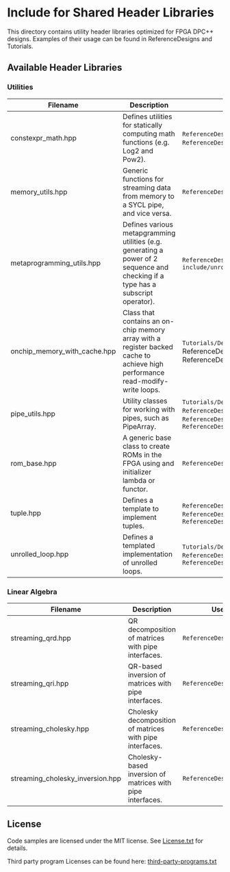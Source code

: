 # Include for Shared Header Libraries
This directory contains utility header libraries optimized for FPGA DPC++ designs. Examples of their usage can be found in ReferenceDesigns and Tutorials.

## Available Header Libraries

### Utilities

| Filename                     | Description                                                                                                                     | Use case examples
---                            |---                                                                                                                              |---
| constexpr_math.hpp           | Defines utilities for statically computing math functions (e.g. Log2 and Pow2).                                                 | `ReferenceDesigns/merge_sort/`, `ReferenceDesigns/qrd`, `ReferenceDesigns/qri`
| memory_utils.hpp             | Generic functions for streaming data from memory to a SYCL pipe, and vice versa.                                                | `ReferenceDesigns/decompress/`
| metaprogramming_utils.hpp    | Defines various metapgramming utilities (e.g. generating a power of 2 sequence and checking if a type has a subscript operator).| `ReferenceDesigns/decompress/`, `include/unrolled_loop.hpp`
| onchip_memory_with_cache.hpp | Class that contains an on-chip memory array with a register backed cache to achieve high performance read-modify-write loops.   | `Tutorials/DesignPatterns/onchip_memory_cache/`, ReferenceDesigns/decompress/`, `ReferenceDesigns/db/`
| pipe_utils.hpp               | Utility classes for working with pipes, such as PipeArray.                                                                      | `Tutorials/DesignPatterns/pipe_array/`, `ReferenceDesigns/merge_sort/`, `ReferenceDesigns/gzip/`, `ReferenceDesigns/mvdr_beamforming/`
| rom_base.hpp                 | A generic base class to create ROMs in the FPGA using and initializer lambda or functor.                                        | `ReferenceDesigns/anr/`
| tuple.hpp                    | Defines a template to implement tuples.                                                                                         | `ReferenceDesigns/cholesky_inversion/`, `ReferenceDesigns/qri/`, `ReferenceDesigns/cholesky/`
| unrolled_loop.hpp            | Defines a templated implementation of unrolled loops.                                                                           | `Tutorials/DesignPatterns/pipe_array/`, `ReferenceDesigns/cholesky/`, `ReferenceDesigns/anr/`

### Linear Algebra

| Filename               | Description                                                             | Use case examples
---                      |---                                                                      |---
| streaming_qrd.hpp      | QR decomposition of matrices with pipe interfaces.                      | `ReferenceDesigns/qrd`
| streaming_qri.hpp      | QR-based inversion of matrices with pipe interfaces.                    | `ReferenceDesigns/qri`
| streaming_cholesky.hpp | Cholesky decomposition of matrices with pipe interfaces.                | `ReferenceDesigns/cholesky`
| streaming_cholesky_inversion.hpp | Cholesky-based inversion of matrices with pipe interfaces.    | `ReferenceDesigns/cholesky_inversion`

## License
Code samples are licensed under the MIT license. See
[License.txt](https://github.com/oneapi-src/oneAPI-samples/blob/master/License.txt) for details.

Third party program Licenses can be found here: [third-party-programs.txt](https://github.com/oneapi-src/oneAPI-samples/blob/master/third-party-programs.txt)
